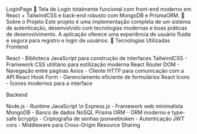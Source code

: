 LoginPage 🔐
Tela de Login totalmente funcional com front-end moderno em React + TailwindCSS e back-end robusto com MongoDB e PrismaORM.
🎯 Sobre o Projeto
Este projeto é uma implementação completa de um sistema de autenticação, desenvolvido com tecnologias modernas e boas práticas de desenvolvimento. A aplicação oferece uma experiência de usuário fluida e segura para registro e login de usuários.
🚀 Tecnologias Utilizadas
Frontend

React - Biblioteca JavaScript para construção de interfaces
TailwindCSS - Framework CSS utilitário para estilização moderna
React Router DOM - Navegação entre páginas
Axios - Cliente HTTP para comunicação com a API
React Hook Form - Gerenciamento eficiente de formulários
React Icons - Ícones modernos para a interface

Backend

Node.js - Runtime JavaScript \n
Express.js - Framework web minimalista
MongoDB - Banco de dados NoSQL
Prisma ORM - ORM moderno e type-safe
bcryptjs - Criptografia de senhas
jsonwebtoken - Autenticação JWT
cors - Middleware para Cross-Origin Resource Sharing

